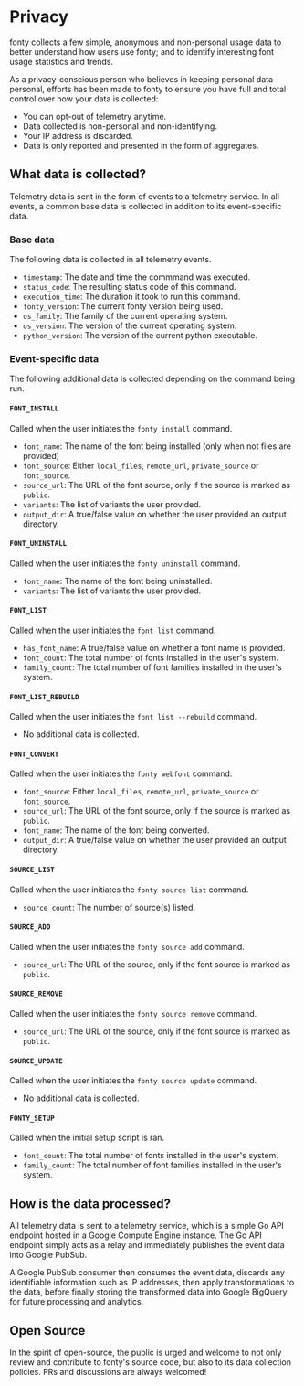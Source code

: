 # Privacy
fonty collects a few simple, anonymous and non-personal usage data to better understand how users use fonty; and to identify interesting font usage statistics and trends.

As a privacy-conscious person who believes in keeping personal data personal, efforts has been made to fonty to ensure you have full and total control over how your data is collected:

* You can opt-out of telemetry anytime.
* Data collected is non-personal and non-identifying.
* Your IP address is discarded.
* Data is only reported and presented in the form of aggregates.

## What data is collected?
Telemetry data is sent in the form of events to a telemetry service. In all events, a common base data is collected in addition to its event-specific data.

### Base data
The following data is collected in all telemetry events.
* `timestamp`: The date and time the commmand was executed.
* `status_code`: The resulting status code of this command.
* `execution_time`: The duration it took to run this command.
* `fonty_version`: The current fonty version being used.
* `os_family`: The family of the current operating system.
* `os_version`: The version of the current operating system.
* `python_version`: The version of the current python executable.

### Event-specific data
The following additional data is collected depending on the command being run.

#### `FONT_INSTALL`
Called when the user initiates the `fonty install` command.
* `font_name`: The name of the font being installed (only when not files are provided)
* `font_source`: Either `local_files`, `remote_url`, `private_source` or `font_source`.
* `source_url`: The URL of the font source, only if the source is marked as `public`.
* `variants`: The list of variants the user provided.
* `output_dir`: A true/false value on whether the user provided an output directory.

#### `FONT_UNINSTALL`
Called when the user initiates the `fonty uninstall` command.
* `font_name`: The name of the font being uninstalled.
* `variants`: The list of variants the user provided.

#### `FONT_LIST`
Called when the user initiates the `font list` command.
* `has_font_name`: A true/false value on whether a font name is provided.
* `font_count`: The total number of fonts installed in the user's system.
* `family_count`: The total number of font families installed in the user's system.

#### `FONT_LIST_REBUILD`
Called when the user initiates the `font list --rebuild` command.
* No additional data is collected.

#### `FONT_CONVERT`
Called when the user initiates the `fonty webfont` command.
* `font_source`: Either `local_files`, `remote_url`, `private_source` or `font_source`.
* `source_url`: The URL of the font source, only if the source is marked as `public`.
* `font_name`: The name of the font being converted.
* `output_dir`: A true/false value on whether the user provided an output directory.

#### `SOURCE_LIST`
Called when the user initiates the `fonty source list` command.
* `source_count`: The number of source(s) listed.

#### `SOURCE_ADD`
Called when the user initiates the `fonty source add` command.
* `source_url`: The URL of the source, only if the font source is marked as `public`.

#### `SOURCE_REMOVE`
Called when the user initiates the `fonty source remove` command.
* `source_url`: The URL of the source, only if the font source is marked as `public`.

#### `SOURCE_UPDATE`
Called when the user initiates the `fonty source update` command.
* No additional data is collected.

#### `FONTY_SETUP`
Called when the initial setup script is ran.
* `font_count`: The total number of fonts installed in the user's system.
* `family_count`: The total number of font families installed in the user's system.

## How is the data processed?
All telemetry data is sent to a telemetry service, which is a simple Go API endpoint hosted in a Google Compute Engine instance. The Go API endpoint simply acts as a relay and immediately publishes the event data into Google PubSub.

A Google PubSub consumer then consumes the event data, discards any identifiable information such as IP addresses, then apply transformations to the data, before finally storing the transformed data into Google BigQuery for future processing and analytics.

## Open Source
In the spirit of open-source, the public is urged and welcome to not only review and contribute to fonty's source code, but also to its data collection policies. PRs and discussions are always welcomed!